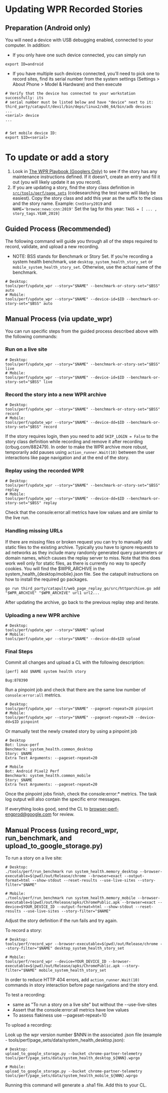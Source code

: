 # Updating WPR Recorded Stories

## Preparation (Android only)
You will need a device with USB debugging enabled, connected to your computer. In addition:

- If you only have one such device connected, you can simply run

```
export ID=android
```


- If you have multiple such devices connected, you’ll need to pick one to record sites, find its serial number from the system settings (Settings > About Phone > Model & Hardware) and then execute

```
# Verify that the device has connected to your workstation successfully: its
# serial number must be listed below and have "device" next to it:
third_party/catapult/devil/bin/deps/linux2/x86_64/bin/adb devices
...
<serial> device
...


# Set mobile device ID:
export $ID=<serial>
```

# To update or add a story

1. Look in [The WPR Playbook (Googlers Only)](http://go/wpr-playbook) to see if the story has any maintenance instructions defined. If it doesn’t, create an entry and fill it out (you will likely update it as you record).
2. If you are updating a story, find the story class definition in [`src/tools/perf/page_sets`](https://source.chromium.org/chromium/chromium/src/+/main:tools/perf/page_sets/) (codesearching the test name will likely be easiest).
Copy the story class and add this year as the suffix to the class and the story name.
Example: `CnnStory2019` and `NAME='browse:news:cnn:2019'`
Set the tag for this year: `TAGS = [ ... , story_tags.YEAR_2019]`

## Guided Process (Recommended)

The following command will guide you through all of the steps required to record, validate, and upload a new recording.

* NOTE: BSS stands for Benchmark or Story Set. If you’re recording a system health benchmark, use `desktop_system_health_story_set` or `mobile_system_health_story_set`. 
Otherwise, use the actual name of the benchmark.

```
# Desktop:
tools/perf/update_wpr --story="$NAME" --benchmark-or-story-set="$BSS" auto
# Mobile:
tools/perf/update_wpr --story="$NAME" --device-id=$ID --benchmark-or-story-set="$BSS" auto
```
## Manual Process (via update_wpr)

You can run specific steps from the guided process described above with the following commands:

### Run on a live site

```
# Desktop:
tools/perf/update_wpr --story="$NAME" --benchmark-or-story-set="$BSS" live
# Mobile:
tools/perf/update_wpr --story="$NAME" --device-id=$ID --benchmark-or-story-set="$BSS" live
```


### Record the story into a new WPR archive

```
# Desktop:
tools/perf/update_wpr --story="$NAME" --benchmark-or-story-set="$BSS" record
# Mobile:
tools/perf/update_wpr --story="$NAME" --device-dd=$ID --benchmark-or-story-set="$BSS" record
```

If the story requires login, then you need to add `SKIP_LOGIN = False` to the story class definition while recording and remove it after recording (crbug.com/882479). In order to make the WPR archive more robust, temporarily add pauses using `action_runner.Wait(10)` between the user interactions like page navigation and at the end of the story.


### Replay using the recorded WPR

```
# Desktop:
tools/perf/update_wpr --story="$NAME" --benchmark-or-story-set="$BSS" replay
# Mobile:
tools/perf/update_wpr --story="$NAME" --device-dd=$ID --benchmark-or-story-set="$BSS" replay
```

Check that the console:error:all metrics have low values and are similar to the live run.

### Handling missing URLs

If there are missing files or broken request you can try to manually add static files to the existing archive. Typically you have to ignore requests to ad networks as they include many randomly generated query parameters or domain names, which causes the replay server to miss.
Note that this does work well only for static files, as there is currently no way to specify cookies. You will find the $WPR_ARCHIVE in the system_health_{desktop/mobile}.json file. See the catapult instructions on how to install the required go packages.

```
go run third_party/catapult/web_page_replay_go/src/httparchive.go add "$WPR_ARCHIVE" "$WPR_ARCHIVE" url1 url2...
```

After updating the archive, go back to the previous replay step and iterate.

### Uploading a new WPR archive

```
# Desktop:
tools/perf/update_wpr --story="$NAME" upload
# Mobile:
tools/perf/update_wpr --story="$NAME" --device-dd=$ID upload
```

### Final Steps

Commit all changes and upload a CL with the following description:

```
[perf] Add $NAME system health story

Bug:878390
```

Run a pinpoint job and check that there are the same low number of `console:error:all` metrics.

```
# Desktop:
tools/perf/update_wpr --story="$NAME" --pageset-repeat=20 pinpoint
# Mobile:
tools/perf/update_wpr --story="$NAME" --pageset-repeat=20 --device-dd=$ID pinpoint
```

Or manually test the newly created story by using a pinpoint job

```
# Desktop
Bot: linux-perf
Benchmark: system_health.common_desktop
Story: $NAME
Extra Test Arguments: --pageset-repeat=20

# Mobile
Bot: Android Pixel2 Perf
Benchmark: system_health.common_mobile
Story: $NAME
Extra Test Arguments: --pageset-repeat=20
```

Once the pinpoint jobs finish, check the console:error:* metrics. The task log output will also contain the specific error messages.

If everything looks good, send the CL to browser-perf-engprod@google.com for review.

## Manual Process (using record_wpr, run_benchmark, and upload_to_google_storage.py)

To run a story on a live site:

```
# Desktop:
./tools/perf/run_benchmark run system_health.memory_desktop --browser-executable=$(pwd)/out/Release/chrome --browser=exact --output-format=html --show-stdout --reset-results --use-live-sites --story-filter="$NAME"

# Mobile:
./tools/perf/run_benchmark run system_health.memory_mobile --browser-executable=$(pwd)/out/Release/apks/ChromePublic.apk --browser=exact --device=$YOUR_DEVICE_ID --output-format=html --show-stdout --reset-results --use-live-sites --story-filter="$NAME"
```


Adjust the story definition if the run fails and try again.

To record a story:

```
# Desktop:
tools/perf/record_wpr --browser-executable=$(pwd)/out/Release/chrome --story-filter="$NAME" desktop_system_health_story_set

# Mobile:
tools/perf/record_wpr --device=YOUR_DEVICE_ID --browser-executable=$(pwd)/out/Release/apks/ChromePublic.apk --story-filter="$NAME" mobile_system_health_story_set
```

In order to reduce HTTP 404 errors, add `action_runner.Wait(10)` commands in story interaction before page navigations and the story end.

To test a recording:

- same as "To run a story on a live site" but without the --use-live-sites
- Assert that the console:error:all metrics have low values
- To assess flakiness use --pageset-repeat=10

To upload a recording:

Look up the wpr version number $NNN in the associated .json file (example - tools/perf/page_sets/data/system_health_desktop.json):

```
# Desktop:
upload_to_google_storage.py --bucket chrome-partner-telemetry  tools/perf/page_sets/data/system_health_desktop_${NNN}.wprgo

# Mobile:
upload_to_google_storage.py --bucket chrome-partner-telemetry  tools/perf/page_sets/data/system_health_mobile_${NNN}.wprgo
```

Running this command will generate a .sha1 file. Add this to your CL.
